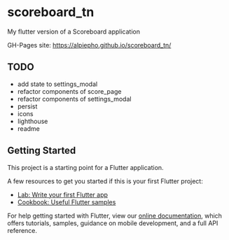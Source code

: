 # scoreboard_tn

My flutter version of a Scoreboard application

GH-Pages site: https://alpiepho.github.io/scoreboard_tn/

## TODO
- add state to settings_modal
- refactor components of score_page
- refactor components of settings_modal
- persist
- icons
- lighthouse
- readme


## Getting Started

This project is a starting point for a Flutter application.

A few resources to get you started if this is your first Flutter project:

- [Lab: Write your first Flutter app](https://flutter.dev/docs/get-started/codelab)
- [Cookbook: Useful Flutter samples](https://flutter.dev/docs/cookbook)

For help getting started with Flutter, view our
[online documentation](https://flutter.dev/docs), which offers tutorials,
samples, guidance on mobile development, and a full API reference.

